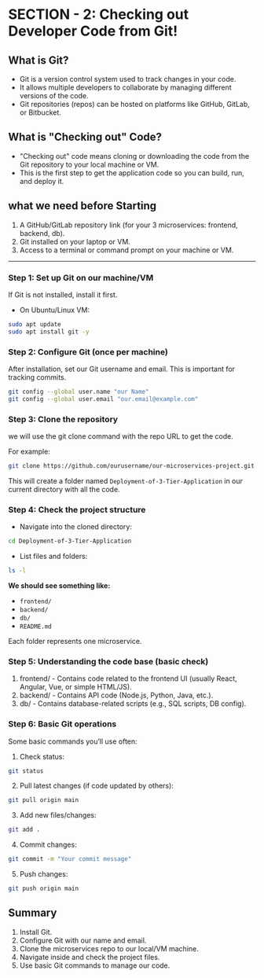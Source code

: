 # SECTION - 2: Checking out Developer Code from Git!

## What is Git?
- Git is a version control system used to track changes in your code.
- It allows multiple developers to collaborate by managing different versions of the code.
- Git repositories (repos) can be hosted on platforms like GitHub, GitLab, or Bitbucket.

## What is "Checking out" Code?
- "Checking out" code means cloning or downloading the code from the Git repository to your local machine or VM.
- This is the first step to get the application code so you can build, run, and deploy it.

## what we need before Starting
1. A GitHub/GitLab repository link (for your 3 microservices: frontend, backend, db).
2. Git installed on your laptop or VM.
3. Access to a terminal or command prompt on your machine or VM.
   
---

### Step 1: Set up Git on our machine/VM

If Git is not installed, install it first.
- On Ubuntu/Linux VM:
```bash
sudo apt update
sudo apt install git -y
```

### Step 2: Configure Git (once per machine)
After installation, set our Git username and email. This is important for tracking commits.

```bash
git config --global user.name "our Name"
git config --global user.email "our.email@example.com"
```

### Step 3: Clone the repository
we will use the git clone command with the repo URL to get the code.

For example:

```bash
git clone https://github.com/ourusername/our-microservices-project.git
```
This will create a folder named `Deployment-of-3-Tier-Application` in our current directory with all the code.

### Step 4: Check the project structure
- Navigate into the cloned directory:

```bash
cd Deployment-of-3-Tier-Application
```

- List files and folders:

```bash
ls -l
```

**We should see something like:**

- `frontend/`
- `backend/`
- `db/`
- `README.md`

Each folder represents one microservice.

### Step 5: Understanding the code base (basic check)

1. frontend/ - Contains code related to the frontend UI (usually React, Angular, Vue, or simple HTML/JS).
2. backend/ - Contains API code (Node.js, Python, Java, etc.).
3. db/ - Contains database-related scripts (e.g., SQL scripts, DB config).

### Step 6: Basic Git operations
Some basic commands you’ll use often:

1. Check status:

```bash
git status
```

2. Pull latest changes (if code updated by others):

```bash
git pull origin main
```

3. Add new files/changes:

```bash
git add .
```

4. Commit changes:

``` bash
git commit -m "Your commit message"
```

5. Push changes:

```bash
git push origin main
```

## Summary 
1. Install Git.
2. Configure Git with our name and email.
3. Clone the microservices repo to our local/VM machine.
4. Navigate inside and check the project files.
5. Use basic Git commands to manage our code.

